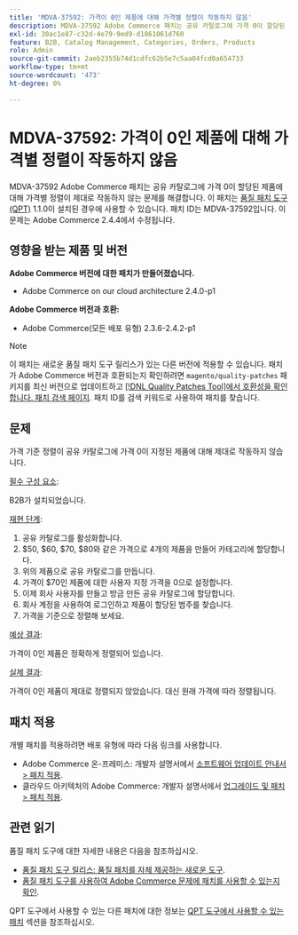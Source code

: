 ```yaml
---
title: 'MDVA-37592: 가격이 0인 제품에 대해 가격별 정렬이 작동하지 않음'
description: MDVA-37592 Adobe Commerce 패치는 공유 카탈로그에 가격 0이 할당된 제품에 대해 가격별 정렬이 제대로 작동하지 않는 문제를 해결합니다. 이 패치는 [Quality Patches Tool (QPT)](/help/announcements/adobe-commerce-announcements/magento-quality-patches-released-new-tool-to-self-serve-quality-patches.md) 1.1.0이 설치된 경우 사용할 수 있습니다. 패치 ID는 MDVA-37592입니다. 이 문제는 Adobe Commerce 2.4.4에서 수정됩니다.
exl-id: 30ac1e87-c32d-4e79-9ed9-d1861061d760
feature: B2B, Catalog Management, Categories, Orders, Products
role: Admin
source-git-commit: 2aeb2355b74d1cdfc62b5e7c5aa04fcd0a654733
workflow-type: tm+mt
source-wordcount: '473'
ht-degree: 0%

---
```


# MDVA-37592: 가격이 0인 제품에 대해 가격별 정렬이 작동하지 않음

MDVA-37592 Adobe Commerce 패치는 공유 카탈로그에 가격 0이 할당된 제품에 대해 가격별 정렬이 제대로 작동하지 않는 문제를 해결합니다. 이 패치는 [품질 패치 도구(QPT)](/help/announcements/adobe-commerce-announcements/magento-quality-patches-released-new-tool-to-self-serve-quality-patches.md) 1.1.0이 설치된 경우에 사용할 수 있습니다. 패치 ID는 MDVA-37592입니다. 이 문제는 Adobe Commerce 2.4.4에서 수정됩니다.

## 영향을 받는 제품 및 버전

**Adobe Commerce 버전에 대한 패치가 만들어졌습니다.**

* Adobe Commerce on our cloud architecture 2.4.0-p1

**Adobe Commerce 버전과 호환:**

* Adobe Commerce(모든 배포 유형) 2.3.6-2.4.2-p1

>[!NOTE]
>
>이 패치는 새로운 품질 패치 도구 릴리스가 있는 다른 버전에 적용할 수 있습니다. 패치가 Adobe Commerce 버전과 호환되는지 확인하려면 `magento/quality-patches` 패키지를 최신 버전으로 업데이트하고 [[!DNL Quality Patches Tool]에서 호환성을 확인합니다. 패치 검색 페이지](https://experienceleague.adobe.com/tools/commerce-quality-patches/index.html?lang=ko). 패치 ID를 검색 키워드로 사용하여 패치를 찾습니다.

## 문제

가격 기준 정렬이 공유 카탈로그에 가격 0이 지정된 제품에 대해 제대로 작동하지 않습니다.

<u>필수 구성 요소</u>:

B2B가 설치되었습니다.

<u>재현 단계</u>:

1. 공유 카탈로그를 활성화합니다.
1. $50, $60, $70, $80와 같은 가격으로 4개의 제품을 만들어 카테고리에 할당합니다.
1. 위의 제품으로 공유 카탈로그를 만듭니다.
1. 가격이 $70인 제품에 대한 사용자 지정 가격을 0으로 설정합니다.
1. 이제 회사 사용자를 만들고 방금 만든 공유 카탈로그에 할당합니다.
1. 회사 계정을 사용하여 로그인하고 제품이 할당된 범주를 찾습니다.
1. 가격을 기준으로 정렬해 보세요.

<u>예상 결과</u>:

가격이 0인 제품은 정확하게 정렬되어 있습니다.

<u>실제 결과</u>:

가격이 0인 제품이 제대로 정렬되지 않았습니다. 대신 원래 가격에 따라 정렬됩니다.

## 패치 적용

개별 패치를 적용하려면 배포 유형에 따라 다음 링크를 사용합니다.

* Adobe Commerce 온-프레미스: 개발자 설명서에서 [소프트웨어 업데이트 안내서 > 패치 적용](https://experienceleague.adobe.com/ko/docs/commerce-operations/tools/quality-patches-tool/usage).
* 클라우드 아키텍처의 Adobe Commerce: 개발자 설명서에서 [업그레이드 및 패치 > 패치 적용](https://experienceleague.adobe.com/ko/docs/commerce-cloud-service/user-guide/develop/upgrade/apply-patches).

## 관련 읽기

품질 패치 도구에 대한 자세한 내용은 다음을 참조하십시오.

* [품질 패치 도구 릴리스: 품질 패치를 자체 제공하는 새로운 도구](/help/announcements/adobe-commerce-announcements/magento-quality-patches-released-new-tool-to-self-serve-quality-patches.md).
* [품질 패치 도구를 사용하여 Adobe Commerce 문제에 패치를 사용할 수 있는지 확인](/help/support-tools/patches-available-in-qpt-tool/check-patch-for-magento-issue-with-magento-quality-patches.md).

QPT 도구에서 사용할 수 있는 다른 패치에 대한 정보는 [QPT 도구에서 사용할 수 있는 패치](https://support.magento.com/hc/en-us/sections/360010506631-Patches-available-in-QPT-tool-) 섹션을 참조하십시오.
